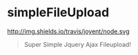 # simpleFileUpload

http://img.shields.io/travis/joyent/node.svg

> Super Simple Jquery Ajax Fileupload!
